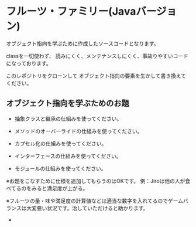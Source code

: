 # フルーツ・ファミリー(Javaバージョン)

オブジェクト指向を学ぶために作成したソースコードとなります。

classを一切使わず、
読みにくく、メンテナンスしにくく、事故りやすいコードになっております。

このレポジトリをクローンして
オブジェクト指向の要素を生かして書き換えてください。

## オブジェクト指向を学ぶためのお題

- 抽象クラスと継承の仕組みを使ってください。

- メソッドのオーバーライドの仕組みを使ってください。

- カプセル化の仕組みを使ってください。

- インターフェースの仕組みを使ってください。

- モジュールの仕組みを使ってください。


※お題をこなすために仕様を追加してもらうのはOKです。
例：Jiroは他の人が食べてるのをみると満足度が上がる。

※フルーツの量・味や満足度の計算値などは適当な数字を入れてるのでゲームバランスは大変悪い状況です。治していただけると助かります。


-